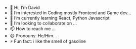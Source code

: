 - 👋 Hi, I’m David
- 👀 I’m interested in Coding mostly Frontend and Game dev...
- 🌱 I’m currently learning React, Python Javascript
- 💞️ I’m looking to collaborate on ...
- 📫 How to reach me ...
- 😄 Pronouns: He/Him...
- ⚡ Fun fact: i like the smell of gasoline

<!---
RekiDaveed/RekiDaveed is a ✨ special ✨ repository because its `README.md` (this file) appears on your GitHub profile.
You can click the Preview link to take a look at your changes.
--->
